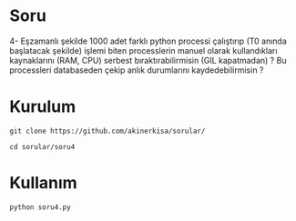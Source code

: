 # Soru
4- Eşzamanlı şekilde 1000 adet farklı python processi çalıştırıp (T0 anında
başlatacak şekilde) işlemi biten processlerin manuel olarak kullandıkları
kaynaklarını (RAM, CPU) serbest bıraktırabilirmisin (GIL kapatmadan) ? Bu processleri
databaseden çekip anlık durumlarını kaydedebilirmisin ?

# Kurulum
<p><code>git clone https://github.com/akinerkisa/sorular/</code></p>
<p><code>cd sorular/soru4</code></p>

# Kullanım
<p><code>python soru4.py</code></p>
